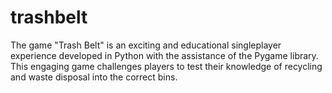 # trashbelt
The game "Trash Belt" is an exciting and educational singleplayer experience developed in Python with the assistance of the Pygame library. This engaging game challenges players to test their knowledge of recycling and waste disposal into the correct bins.
